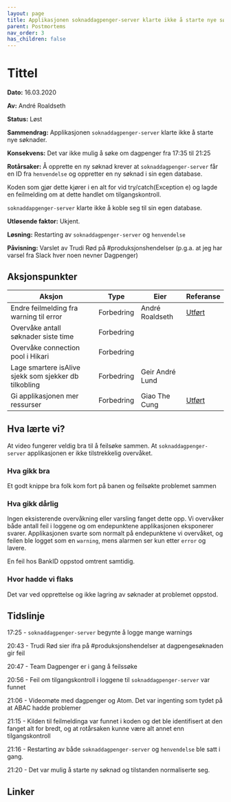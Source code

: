 ```yaml
---
layout: page
title: Applikasjonen soknaddagpenger-server klarte ikke å starte nye søknader.
parent: Postmortems
nav_order: 3
has_children: false
---
```


# Tittel

**Dato:** 16.03.2020

**Av:** André Roaldseth

**Status:** Løst

**Sammendrag:** Applikasjonen `soknaddagpenger-server` klarte ikke å starte nye søknader.

**Konsekvens:** Det var ikke mulig å søke om dagpenger fra 17:35 til 21:25

**Rotårsaker:** Å opprette en ny søknad krever at `soknaddagpenger-server` får en ID fra `henvendelse` og oppretter en ny søknad i sin egen database.

Koden som gjør dette kjører i en alt for vid try/catch(Exception e) og lagde en feilmelding om at dette handlet om tilgangskontroll.

`soknaddapgenger-server` klarte ikke å koble seg til sin egen database.

**Utløsende faktor:** Ukjent.

**Løsning:** Restarting av `soknaddagpenger-server` og `henvendelse`

**Påvisning:** Varslet av Trudi Rød på #produksjonshendelser (p.g.a. at jeg har varsel fra Slack hver noen nevner Dagpenger)

## Aksjonspunkter

| Aksjon | Type | Eier | Referanse |
| ------ | ---- | ---- | --- |
| Endre feilmelding fra warning til error | Forbedring | André Roaldseth | [Utført](https://github.com/navikt/dp-soknad-server/commit/81103ba9d909a1062466c3236e05108dbdee2b42) |
| Overvåke antall søknader siste time | Forbedring ||
| Overvåke connection pool i Hikari | Forbedring ||
| Lage smartere isAlive sjekk som sjekker db tilkobling | Forbedring | Geir André Lund|  |    
| Gi applikasjonen mer ressurser | Forbedring | Giao The Cung |[Utført](https://grafana.adeo.no/d/_StU7e5Wk/app-dashboard?orgId=1&var-interval=$__auto_interval_interval&var-datasource=prod-sbs&var-app=soknaddagpenger-server&var-namespace=All&var-docker_image=165c22d&var-ingress_url=All&from=now-1h&to=now&refresh=30s)  |    

## Hva lærte vi?

At video fungerer veldig bra til å feilsøke sammen.
At `soknaddagpenger-server` applikasjonen er ikke tilstrekkelig overvåket.

### Hva gikk bra

Et godt knippe bra folk kom fort på banen og feilsøkte problemet sammen

### Hva gikk dårlig

Ingen eksisterende overvåkning eller varsling fanget dette opp. Vi overvåker både antall feil i loggene og om endepunktene applikasjonen eksponerer svarer. Applikasjonen svarte som normalt på endepunktene vi overvåket, og feilen ble logget som en `warning`, mens alarmen ser kun etter `error` og lavere.

En feil hos BankID oppstod omtrent samtidig.

### Hvor hadde vi flaks

Det var ved opprettelse og ikke lagring av søknader at problemet oppstod.

## Tidslinje

17:25 - `soknaddagpenger-server` begynte å logge mange warnings

20:43 - Trudi Rød sier ifra på #produksjonshendelser at dagpengesøknaden gir feil

20:47 - Team Dagpenger er i gang å feilssøke

20:56 - Feil om tilgangskontroll i loggene til `soknaddagpenger-server` var funnet

21:06 - Videomøte med dagpenger og Atom. Det var ingenting som tydet på at ABAC hadde problemer

21:15 - Kilden til feilmeldinga var funnet i koden og det ble identifisert at den fanget alt for bredt, og at rotårsaken kunne være alt annet enn tilgangskontroll

21:16 - Restarting av både `soknaddagpenger-server` og `henvendelse` ble satt i gang.

21:20 - Det var mulig å starte ny søknad og tilstanden normaliserte seg.

## Linker

